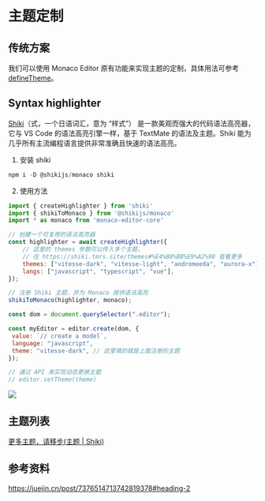 # 主题定制

## 传统方案

我们可以使用 Monaco Editor 原有功能来实现主题的定制，具体用法可参考 [defineTheme](/api/editor/defineTheme.html#definetheme)。

## Syntax highlighter

[Shiki](https://shiki.tmrs.site/guide/)（式，一个日语词汇，意为 “样式”） 是一款美观而强大的代码语法高亮器，它与 VS Code 的语法高亮引擎一样，基于 TextMate 的语法及主题。Shiki 能为几乎所有主流编程语言提供非常准确且快速的语法高亮。

1. 安装 shiki

```js
npm i -D @shikijs/monaco shiki
```

2. 使用方法

```js
import { createHighlighter } from 'shiki'
import { shikiToMonaco } from '@shikijs/monaco'
import * as monaco from 'monaco-editor-core'

// 创建一个可复用的语法高亮器
const highlighter = await createHighlighter({
    // 这里的 themes 参数可以传入多个主题，
    // 在 https://shiki.tmrs.site/themes#%E4%B8%BB%E9%A2%98 查看更多
    themes: ["vitesse-dark", "vitesse-light", "andromeeda", "aurora-x"],
    langs: ["javascript", "typescript", "vue"],
});

// 注册 Shiki 主题，并为 Monaco 提供语法高亮
shikiToMonaco(highlighter, monaco);

const dom = document.querySelector(".editor");

const myEditor = editor.create(dom, {
 value: `// create a model`,
 language: "javascript",
 theme: "vitesse-dark", // 这里填的就是上面注册的主题
});

// 通过 API 来实现动态更换主题
// editor.setTheme(theme)
```


<img src="/shikiTheme.gif" />

## 主题列表

[更多主题，请移步(主题 | Shiki)](https://shiki.tmrs.site/themes#%E4%B8%BB%E9%A2%98)


## 参考资料
https://juejin.cn/post/7376514713742819378#heading-2